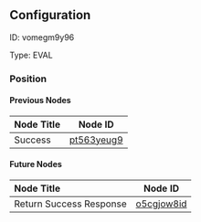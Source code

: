 # <nil>
## Configuration
ID:  vomegm9y96

Type: EVAL 








### Position

#### Previous Nodes
| Node Title | Node ID |
| :------------- | ------------ |
| Success | [pt563yeug9](./pt563yeug9.md) | 
 
 #### Future Nodes
| Node Title | Node ID |
| :------------- | ------------ |
| Return Success Response |[o5cgjow8id](./o5cgjow8id.md) | 